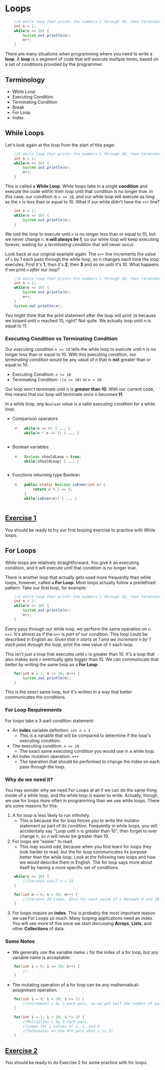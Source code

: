 # Loops
```java
    //A while loop that prints the numbers 1 through 10, then terminates.
    int n = 1;
    while(n <= 10) {
        System.out.println(n);
        n++;
    }
```

There are many situations when programming where you need to write a **loop**. A **loop** is a segment of code that will execute multiple times, based on a set of conditions provided by the programmer.

## Terminology
* While Loop
* Executing Condition
* Terminating Condition
* Break
* For Loop
* Index

## While Loops
Let's look again at the loop from the start of this page:
```java
    //A while loop that prints the numbers 1 through 10, then terminates.
    int n = 1;
    while(n <= 10) {
        System.out.println(n);
        n++;
    }
```

This is called a **While Loop**. While loops take in a single **condition** and execute the code within their loop until that condition is no longer true. In this case, our condition is ```n <= 10```, and our while loop will execute as long as the ```n``` is less than or equal to 10. What if our while didn't have the ```n++``` line?

```java
    int n = 1;
    while(n <= 10) {
        System.out.println(n);
    }
```

We told the loop to execute until ```n``` is no longer less than or equal to 10, but we never change ```n```. **n will always be 1**, so our while loop will keep executing forever, waiting for a _terminating condition_ that will never occur.

Look back at our original example again. The ```n++``` line increments the value of ```n``` by 1 each pass through the while loop, so n changes each time the loop executes. First it's **1**, then it's **2**, then **3** and so on until it's 10. What happens if we print ```n``` _after_ our loop?

```java
    //A while loop that prints the numbers 1 through 10, then terminates.
    int n = 1;
    while(n <= 10) {
        System.out.println(n);
        n++;
    }
    System.out.println(n);
```

You might think that the print statement after the loop will print ```10``` because we looped until n reached 10, right? Not quite. We actually loop until n is equal to 11.

### Executing Condition vs Terminating Condition
Our _executing condition_ ```n <= 10``` tells the while loop to execute until n is no longer less than or equal to 10. With this executing condition, our _terminating condition_ would be any value of n that is **not** greater than or equal to 10:

* Executing Condition: ```n <= 10```
* Terminating Condition: ```!(n <= 10)``` or ```n > 10```

Our loop won't terminate until n is **greater than 10**. With our current code, this means that our loop will terminate once n becomes **11**.

In a while loop, any ```Boolean``` value is a valid executing condition for a while loop.
* Comparison operators
    * ```java
        while(n >= 0) { ... }
        while(n * n <= 1) { ... }
    ```
* Boolean variables
    * ```java
        Boolean shouldLoop = true;
        while(shouldLoop) { ... }
    ```
* Functions returning type Boolean
    * ```java
        public static Boolean isEven(int x) {
            return x % 2 == 0;
        }
        while(isEven(n)) { ... }
    ```

## [Exercise 1](./Exercise1.md)
You should be ready to try our first looping exercise to practice with While loops.

## For Loops
While loops are relatively straightforward. You give it an executing condition, and it will execute until that condition is no longer true.

There is another loop that actually gets used more frequently than while loops, however, called a **For Loop**. Most loops actually follow a predefined pattern. Take our first loop, for example:

```java
    //A while loop that prints the numbers 1 through 10, then terminates.
    int n = 1;
    while(n <= 10) {
        System.out.println(n);
        n++;
    }
```

Every pass through our while loop, we perform the same operation on ```n```: ```n++```. It's almost as if the ```n++``` is _part_ of our condition. This loop could be described in English as: _Given that n starts at 1 and we increment n by 1 each pass through the loop_, print the new value of n each loop.

This isn't just a loop that executes until ```n``` is greater than 10. It's a loop that also makes sure ```n``` eventually gets bigger than 10. We can communicate that better by writing the same loop as a **For Loop**:

```java
    for(int n = 1; n <= 10; n++) {
        System.out.println(n);        
    }
```

This is the _exact_ same loop, but it's written in a way that better communicates the conditions.

### For Loop Requirements
For loops take a 3-part condition statement:
* An **index** variable definition: ```int n = 1```
    * This is a variable that will be compared to determine if the loop's executing condition.
* The executing condition: ```n <= 10```
    * The exact same executing condition you would use in a while loop.
* An index mutation operation: ```n++```
    * The operation that should be performed to change the index on each pass through the loop.

### Why do we need it?
You may wonder why we need For Loops at all if we can do the same thing inside of a while loop, and the while loop is easier to write. Actually, though, we use for loops _more_ often in programming than we use while loops. There are some reasons for this:

1. A for loop is less likely to run infinitely. 
    * This is because the for loop forces you to write the mutator statement as part of its condition. Frequently in while loops, you will accidentally say "Loop until n is greater than 10", then forget to ever change n, so n will never be greater than 10.
2. For loops are "easier" to read.
    * This may sound odd, because when you first learn for loops they look harder to read, but the for loop communicates its purpose better than the while loop. Look at the following two loops and how we would describe them in English. The for loop says more about itself by having a more specific set of conditions.
```java
    while(n <= 10) {
        //Iterates until n > 10
    }

    for(int n = 0; n < 10; n++) {
        //Iterates 10 times. Once for each value of n between 0 and 10.
    }
```
3. For loops require an **index**. This is probably the most important reason we use For Loops so much. Many looping applications need an index. You will see more of this once we start discussing **Arrays**, **Lists**, and other **Collections** of data.

### Some Notes
* We generally use the variable name ```i``` for the index of a for loop, but any variable name is acceptable:
```java
    for(int i = 0; i <= 10; i++) {
        //...
    }
```

* The mutating operation of a for loop can be any mathematical-assignment operation:
```java
    for(int i = 0; i < 10; i += 2) {
        //Increments i by 2 each pass, so we get half the number of passes
    }
```

```java
    for(int i = 1; i < 10; i *= 3) {
        //Multiplies i by 2 each pass. 
        //Loops for i values of 1, 3, and 9 
        //Terminates on the 4th pass when i is 27.
    }
```

## [Exercise 2](./Exercise2.md)
You should be ready to do Exercise 2 for some practice with for loops.